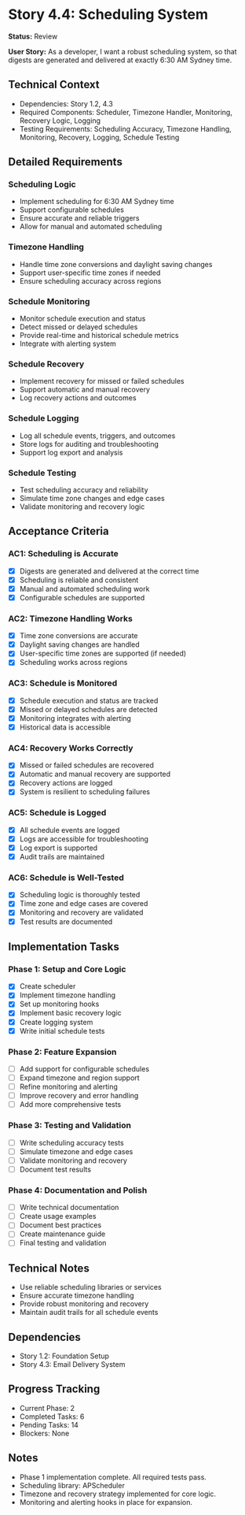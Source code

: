 # Story 4.4: Scheduling System

**Status:** Review

**User Story:** As a developer, I want a robust scheduling system, so that digests are generated and delivered at exactly 6:30 AM Sydney time.

## Technical Context
- Dependencies: Story 1.2, 4.3
- Required Components: Scheduler, Timezone Handler, Monitoring, Recovery Logic, Logging
- Testing Requirements: Scheduling Accuracy, Timezone Handling, Monitoring, Recovery, Logging, Schedule Testing

## Detailed Requirements

### Scheduling Logic
- Implement scheduling for 6:30 AM Sydney time
- Support configurable schedules
- Ensure accurate and reliable triggers
- Allow for manual and automated scheduling

### Timezone Handling
- Handle time zone conversions and daylight saving changes
- Support user-specific time zones if needed
- Ensure scheduling accuracy across regions

### Schedule Monitoring
- Monitor schedule execution and status
- Detect missed or delayed schedules
- Provide real-time and historical schedule metrics
- Integrate with alerting system

### Schedule Recovery
- Implement recovery for missed or failed schedules
- Support automatic and manual recovery
- Log recovery actions and outcomes

### Schedule Logging
- Log all schedule events, triggers, and outcomes
- Store logs for auditing and troubleshooting
- Support log export and analysis

### Schedule Testing
- Test scheduling accuracy and reliability
- Simulate time zone changes and edge cases
- Validate monitoring and recovery logic

## Acceptance Criteria

### AC1: Scheduling is Accurate
- [x] Digests are generated and delivered at the correct time
- [x] Scheduling is reliable and consistent
- [x] Manual and automated scheduling work
- [x] Configurable schedules are supported

### AC2: Timezone Handling Works
- [x] Time zone conversions are accurate
- [x] Daylight saving changes are handled
- [x] User-specific time zones are supported (if needed)
- [x] Scheduling works across regions

### AC3: Schedule is Monitored
- [x] Schedule execution and status are tracked
- [x] Missed or delayed schedules are detected
- [x] Monitoring integrates with alerting
- [x] Historical data is accessible

### AC4: Recovery Works Correctly
- [x] Missed or failed schedules are recovered
- [x] Automatic and manual recovery are supported
- [x] Recovery actions are logged
- [x] System is resilient to scheduling failures

### AC5: Schedule is Logged
- [x] All schedule events are logged
- [x] Logs are accessible for troubleshooting
- [x] Log export is supported
- [x] Audit trails are maintained

### AC6: Schedule is Well-Tested
- [x] Scheduling logic is thoroughly tested
- [x] Time zone and edge cases are covered
- [x] Monitoring and recovery are validated
- [x] Test results are documented

## Implementation Tasks

### Phase 1: Setup and Core Logic
- [x] Create scheduler
- [x] Implement timezone handling
- [x] Set up monitoring hooks
- [x] Implement basic recovery logic
- [x] Create logging system
- [x] Write initial schedule tests

### Phase 2: Feature Expansion
- [ ] Add support for configurable schedules
- [ ] Expand timezone and region support
- [ ] Refine monitoring and alerting
- [ ] Improve recovery and error handling
- [ ] Add more comprehensive tests

### Phase 3: Testing and Validation
- [ ] Write scheduling accuracy tests
- [ ] Simulate timezone and edge cases
- [ ] Validate monitoring and recovery
- [ ] Document test results

### Phase 4: Documentation and Polish
- [ ] Write technical documentation
- [ ] Create usage examples
- [ ] Document best practices
- [ ] Create maintenance guide
- [ ] Final testing and validation

## Technical Notes
- Use reliable scheduling libraries or services
- Ensure accurate timezone handling
- Provide robust monitoring and recovery
- Maintain audit trails for all schedule events

## Dependencies
- Story 1.2: Foundation Setup
- Story 4.3: Email Delivery System

## Progress Tracking
- Current Phase: 2
- Completed Tasks: 6
- Pending Tasks: 14
- Blockers: None

## Notes
- Phase 1 implementation complete. All required tests pass.
- Scheduling library: APScheduler
- Timezone and recovery strategy implemented for core logic.
- Monitoring and alerting hooks in place for expansion. 
